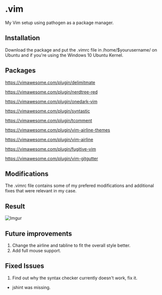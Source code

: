 # .vim
My Vim setup using pathogen as a package manager.

## Installation
Download the package and put the .vimrc file in /home/$yourusername/ on Ubuntu and if you're using the Windows 10 Ubuntu Kernel.

## Packages
https://vimawesome.com/plugin/delimitmate

https://vimawesome.com/plugin/nerdtree-red

https://vimawesome.com/plugin/onedark-vim

https://vimawesome.com/plugin/syntastic

https://vimawesome.com/plugin/tcomment

https://vimawesome.com/plugin/vim-airline-themes

https://vimawesome.com/plugin/vim-airline

https://vimawesome.com/plugin/fugitive-vim

https://vimawesome.com/plugin/vim-gitgutter

## Modifications
The .vimrc file contains some of my prefered modifications and additional fixes that were relevant in my case.

## Result
![Imgur](https://i.imgur.com/Qv5VYnU.png)

## Future improvements
1. Change the airline and tabline to fit the overall style better.
2. Add full mouse support.

## Fixed Issues
1. Find out why the syntax checker currently doesn't work, fix it.
  - jshint was missing.

